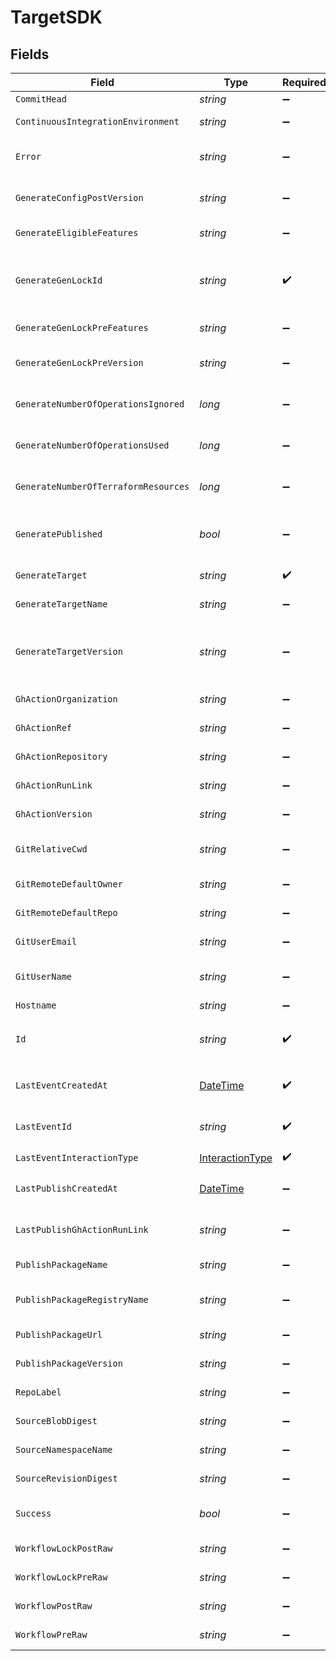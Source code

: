# TargetSDK


## Fields

| Field                                                                                      | Type                                                                                       | Required                                                                                   | Description                                                                                |
| ------------------------------------------------------------------------------------------ | ------------------------------------------------------------------------------------------ | ------------------------------------------------------------------------------------------ | ------------------------------------------------------------------------------------------ |
| `CommitHead`                                                                               | *string*                                                                                   | :heavy_minus_sign:                                                                         | Remote commit ID.                                                                          |
| `ContinuousIntegrationEnvironment`                                                         | *string*                                                                                   | :heavy_minus_sign:                                                                         | Name of the CI environment.                                                                |
| `Error`                                                                                    | *string*                                                                                   | :heavy_minus_sign:                                                                         | Error message if the last event was not successful.                                        |
| `GenerateConfigPostVersion`                                                                | *string*                                                                                   | :heavy_minus_sign:                                                                         | Version of the generated target (post generation)                                          |
| `GenerateEligibleFeatures`                                                                 | *string*                                                                                   | :heavy_minus_sign:                                                                         | Eligible feature set during generation                                                     |
| `GenerateGenLockId`                                                                        | *string*                                                                                   | :heavy_check_mark:                                                                         | gen.lock ID (expected to be a uuid). The same as `id`. A unique identifier for the target. |
| `GenerateGenLockPreFeatures`                                                               | *string*                                                                                   | :heavy_minus_sign:                                                                         | Features prior to generation                                                               |
| `GenerateGenLockPreVersion`                                                                | *string*                                                                                   | :heavy_minus_sign:                                                                         | Artifact version for the Previous Generation                                               |
| `GenerateNumberOfOperationsIgnored`                                                        | *long*                                                                                     | :heavy_minus_sign:                                                                         | The number of operations ignored in generation.                                            |
| `GenerateNumberOfOperationsUsed`                                                           | *long*                                                                                     | :heavy_minus_sign:                                                                         | The number of operations used in generation.                                               |
| `GenerateNumberOfTerraformResources`                                                       | *long*                                                                                     | :heavy_minus_sign:                                                                         | The number of terraform resources used in generation.                                      |
| `GeneratePublished`                                                                        | *bool*                                                                                     | :heavy_minus_sign:                                                                         | Indicates whether the target was considered published.                                     |
| `GenerateTarget`                                                                           | *string*                                                                                   | :heavy_check_mark:                                                                         | eg `typescript`, `terraform`, `python`                                                     |
| `GenerateTargetName`                                                                       | *string*                                                                                   | :heavy_minus_sign:                                                                         | The workflow name of the target.                                                           |
| `GenerateTargetVersion`                                                                    | *string*                                                                                   | :heavy_minus_sign:                                                                         | The version of the Speakeasy generator for this target eg v2 of the typescript generator.  |
| `GhActionOrganization`                                                                     | *string*                                                                                   | :heavy_minus_sign:                                                                         | GitHub organization of the action.                                                         |
| `GhActionRef`                                                                              | *string*                                                                                   | :heavy_minus_sign:                                                                         | GitHub Action ref value.                                                                   |
| `GhActionRepository`                                                                       | *string*                                                                                   | :heavy_minus_sign:                                                                         | GitHub repository of the action.                                                           |
| `GhActionRunLink`                                                                          | *string*                                                                                   | :heavy_minus_sign:                                                                         | Link to the GitHub action run.                                                             |
| `GhActionVersion`                                                                          | *string*                                                                                   | :heavy_minus_sign:                                                                         | Version of the GitHub action.                                                              |
| `GitRelativeCwd`                                                                           | *string*                                                                                   | :heavy_minus_sign:                                                                         | Current working directory relative to the git root.                                        |
| `GitRemoteDefaultOwner`                                                                    | *string*                                                                                   | :heavy_minus_sign:                                                                         | Default owner for git remote.                                                              |
| `GitRemoteDefaultRepo`                                                                     | *string*                                                                                   | :heavy_minus_sign:                                                                         | Default repository name for git remote.                                                    |
| `GitUserEmail`                                                                             | *string*                                                                                   | :heavy_minus_sign:                                                                         | User email from git configuration.                                                         |
| `GitUserName`                                                                              | *string*                                                                                   | :heavy_minus_sign:                                                                         | User's name from git configuration. (not GitHub username)                                  |
| `Hostname`                                                                                 | *string*                                                                                   | :heavy_minus_sign:                                                                         | Remote hostname.                                                                           |
| `Id`                                                                                       | *string*                                                                                   | :heavy_check_mark:                                                                         | Unique identifier of the target the same as `generate_gen_lock_id`                         |
| `LastEventCreatedAt`                                                                       | [DateTime](https://learn.microsoft.com/en-us/dotnet/api/system.datetime?view=net-5.0)      | :heavy_check_mark:                                                                         | Timestamp when the event was created in the database.                                      |
| `LastEventId`                                                                              | *string*                                                                                   | :heavy_check_mark:                                                                         | Unique identifier of the last event for the target                                         |
| `LastEventInteractionType`                                                                 | [InteractionType](../../Models/Shared/InteractionType.md)                                  | :heavy_check_mark:                                                                         | Type of interaction.                                                                       |
| `LastPublishCreatedAt`                                                                     | [DateTime](https://learn.microsoft.com/en-us/dotnet/api/system.datetime?view=net-5.0)      | :heavy_minus_sign:                                                                         | Timestamp when the last publishing event was created.                                      |
| `LastPublishGhActionRunLink`                                                               | *string*                                                                                   | :heavy_minus_sign:                                                                         | Link to the GitHub action run for the last publishing event.                               |
| `PublishPackageName`                                                                       | *string*                                                                                   | :heavy_minus_sign:                                                                         | Name of the published package.                                                             |
| `PublishPackageRegistryName`                                                               | *string*                                                                                   | :heavy_minus_sign:                                                                         | Name of the registry where the package was published.                                      |
| `PublishPackageUrl`                                                                        | *string*                                                                                   | :heavy_minus_sign:                                                                         | URL of the published package.                                                              |
| `PublishPackageVersion`                                                                    | *string*                                                                                   | :heavy_minus_sign:                                                                         | Version of the published package.                                                          |
| `RepoLabel`                                                                                | *string*                                                                                   | :heavy_minus_sign:                                                                         | Label of the git repository.                                                               |
| `SourceBlobDigest`                                                                         | *string*                                                                                   | :heavy_minus_sign:                                                                         | The blob digest of the source.                                                             |
| `SourceNamespaceName`                                                                      | *string*                                                                                   | :heavy_minus_sign:                                                                         | The namespace name of the source.                                                          |
| `SourceRevisionDigest`                                                                     | *string*                                                                                   | :heavy_minus_sign:                                                                         | The revision digest of the source.                                                         |
| `Success`                                                                                  | *bool*                                                                                     | :heavy_minus_sign:                                                                         | Indicates whether the event was successful.                                                |
| `WorkflowLockPostRaw`                                                                      | *string*                                                                                   | :heavy_minus_sign:                                                                         | Workflow lock file (post execution)                                                        |
| `WorkflowLockPreRaw`                                                                       | *string*                                                                                   | :heavy_minus_sign:                                                                         | Workflow lock file (prior to execution)                                                    |
| `WorkflowPostRaw`                                                                          | *string*                                                                                   | :heavy_minus_sign:                                                                         | Workflow file (post execution)                                                             |
| `WorkflowPreRaw`                                                                           | *string*                                                                                   | :heavy_minus_sign:                                                                         | Workflow file (prior to execution)                                                         |